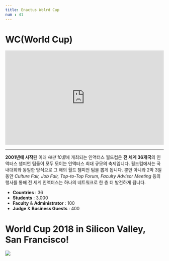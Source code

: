 ```yaml
---
title: Enactus Wolrd Cup
num : 41
---
```


# WC(World Cup)

<iframe allowtransparency="true" title="Wistia video player" allowFullscreen frameborder="0" scrolling="no" class="wistia_embed" name="wistia_embed" src="https://fast.wistia.net/embed/iframe/291hvlmovr" width="100%" height="300"></iframe>


*****

**2001년에 시작**된 이래 *매년 10월*에 개최되는 인액터스 월드컵은 **전 세계 36개국**의 인액터스 챔피언 팀들이 모두 모이는 인액터스 최대 규모의 축제입니다. 월드컵에서는 국내대회와 동일한 방식으로 그 해의 월드 챔피언 팀을 뽑게 됩니다. 뿐만 아니라 2박 3일 동안 *Culture Fair, Job Fair, Top-to-Top Forum, Faculty Advisor Meeting* 등의 행사를 통해 전 세계 인액터스는 하나의 네트워크로 한 층 더 발전하게 됩니다.

+ **Countries** : 36
+ **Students** : 3,000
+ **Faculty** & **Administrator** : 100
+ **Judge** & **Business Guests** : 400


# World Cup 2018 in Silicon Valley, San Francisco!

![](http://enactuskorea.org/wp-content/uploads/2017/11/sanjose.png)

